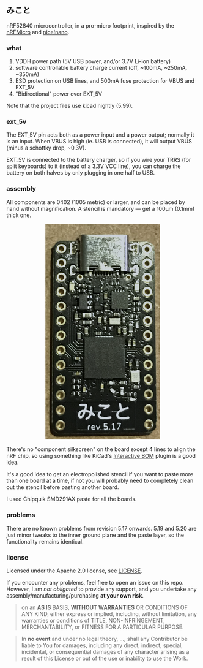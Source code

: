 ## みこと

nRF52840 microcontroller, in a pro-micro footprint, inspired by the [nRFMicro](https://github.com/joric/nrfmicro) and [nice!nano](https://nicekeyboards.com/nice-nano).

### what

1. VDDH power path (5V USB power, and/or 3.7V Li-ion battery)
2. software controllable battery charge current (off, ~100mA, ~250mA, ~350mA)
3. ESD protection on USB lines, and 500mA fuse protection for VBUS and EXT_5V
4. "Bidirectional" power over EXT_5V

Note that the project files use kicad nightly (5.99).

### ext_5v

The EXT_5V pin acts both as a power input and a power output; normally it is an input. When VBUS is high (ie. USB is connected), it will output VBUS (minus a schottky drop, ~0.3V).

EXT_5V is connected to the battery charger, so if you wire your TRRS (for split keyboards) to it (instead of a 3.3V VCC line), you can charge the battery on both halves by only plugging in one half to USB.


### assembly

All components are 0402 (1005 metric) or larger, and can be placed by hand without magnification. A stencil is mandatory — get a 100µm (0.1mm) thick one.

<p align="center"><img src="./misc/rev-5.17.png" width="300px"></p>

There's no "component silkscreen" on the board except 4 lines to align the nRF chip, so using something like KiCad's [Interactive BOM](https://github.com/openscopeproject/InteractiveHtmlBom) plugin is a good idea.

It's a good idea to get an electropolished stencil if you want to paste more than one board at a time, if not you will probably need to completely clean out the stencil before pasting another board.

I used Chipquik SMD291AX paste for all the boards.


### problems

There are no known problems from revision 5.17 onwards. 5.19 and 5.20 are just minor tweaks to the inner ground plane and the paste layer, so the functionality remains identical.


### license

Licensed under the Apache 2.0 license, see [LICENSE](./LICENSE).

If you encounter any problems, feel free to open an issue on this repo. However, I am *not obligated* to provide any support, and you undertake any assembly/manufacturing/purchasing **at your own risk**.

> on an **AS IS** BASIS, **WITHOUT WARRANTIES** OR CONDITIONS OF ANY KIND, either express or implied, including, without limitation, any warranties or conditions of TITLE, NON-INFRINGEMENT, MERCHANTABILITY, or FITNESS FOR A PARTICULAR PURPOSE.

> In **no event** and under no legal theory, ..., shall any Contributor be liable to You for damages, including any direct, indirect, special, incidental, or consequential damages of any character arising as a result of this License or out of the use or inability to use the Work.

